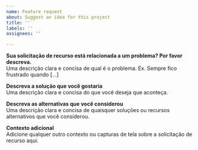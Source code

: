 ```yaml
---
name: Feature request
about: Suggest an idea for this project
title: ''
labels: ''
assignees: ''

---
```


**Sua solicitação de recurso está relacionada a um problema? Por favor descreva.**  
Uma descrição clara e concisa de qual é o problema. Ex. Sempre fico frustrado quando [...]

**Descreva a solução que você gostaria**  
Uma descrição clara e concisa do que você deseja que aconteça.

**Descreva as alternativas que você considerou**  
Uma descrição clara e concisa de quaisquer soluções ou recursos alternativos que você considerou.

**Contexto adicional**  
Adicione qualquer outro contexto ou capturas de tela sobre a solicitação de recurso aqui.
